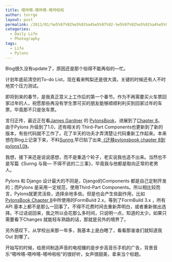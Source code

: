 ```yaml
---
title: 嗒呤嗒-嗒呤嗒-嗒呤啦啦
author: torrge
layout: post
permalink: /2011/01/%e5%97%92%e5%91%a4%e5%97%92-%e5%97%92%e5%91%a4%e5%97%92-%e5%97%92%e5%91%a4%e5%95%a6%e5%95%a6/
categories:
  - Daily Life
  - Photography
tags:
  - Life
  - Pylons
---
```

Blog很久没有update了，原因还是那个俗得不能再俗的—忙。

计划年底前清空的To-do List，现在看来鸭梨还是很大滴，关键的时候还有人不时地赏个压力测试。

即将到来的春节，是我真正意义上工作后的第一个春节。作为不再需要买火车票回家过年的人，祝愿那些再没有学生票可买的朋友能够顺顺利利买到回家过年的车票，毕竟那不只是张车票。

言归正传，最近正在看<a href="http://jimmyg.org/" target="_blank">James Gardner</a> 的 <a href="http://pylonsbook.com/en/1.1/index.html" target="_blank">PylonsBook</a>，进展到了<a href="http://pylonsbook.com/en/1.1/starting-the-simplesite-tutorial.html" target="_blank">Chapter 8</a>。 由于Pylons 升级到了1.0，还有相关的 Third-Part Components也更新到了新的版本，有些代码就不工作了。花了半天的功夫才弄清楚让代码重新工作起来。本来想在Blog上记录下来，不料<a href="http://sunng.info" target="_blank">Sunng </a>早已贴了出来<a href="http://sunng.info/blog/2010/09/%E8%BF%81%E7%A7%BBpylonsbook-chapter-8%E5%88%B0pylons1-0/" target="_blank">《迁移pylonsbook chapter 8到pylons1.0》</a>。

我想，接下来还是说说感想，而不是重造个轮子，老实说我也造不出来。当然也不是写篇《Sunng 与我— 不得不说的二三事》，毕竟我与他都是取向正常的老男人。

Pylons 和 Django 设计最大的不同是，Django的Components 都是自己定制开发的；而Pylons 是采用一定规范，使用Third-Part Components。所以相比较而言，Pylons就更灵活些，选择余地多些。但是也会产生些副作用，比如<a href="http://pylonsbook.com/en/1.1/starting-the-simplesite-tutorial.html" target="_blank">PylonsBook Chapter 8</a>中所使用的FormBuild 2.x，等到了FormBuild 3.x ，所有API 基本上都不是那么一回事了。不得不花费时间去重新弄明白，或者重新做出选择。不过话说回来，我之所以会花那么多时间，只说明一点，知道的太少。如果只需要看下Changes 就能轻车熟路的话，那就是另外的境界了。

另外感叹下，从学校出来那一年多，我基本上是白瞎了，看看那谁谁们就知道我Out 到哪了。

开始写的时候，给房间制造声音的电视播的是步步高音乐手机的广告，背景音乐“嗒呤嗒-嗒呤嗒-嗒呤啦啦”的很好听，女声很甜美，拿来当个标题。